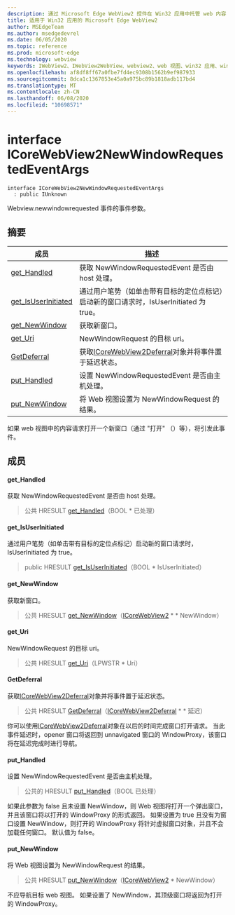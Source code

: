 ```yaml
---
description: 通过 Microsoft Edge WebView2 控件在 Win32 应用中托管 web 内容
title: 适用于 Win32 应用的 Microsoft Edge WebView2
author: MSEdgeTeam
ms.author: msedgedevrel
ms.date: 06/05/2020
ms.topic: reference
ms.prod: microsoft-edge
ms.technology: webview
keywords: IWebView2、IWebView2WebView、webview2、web 视图、win32 应用、win32、edge、ICoreWebView2、ICoreWebView2Controller、浏览器控件、边缘 html
ms.openlocfilehash: af8df8ff67a0fbe7fd4ec9308b1562b9ef987933
ms.sourcegitcommit: 8dca1c1367853e45a0a975bc89b1818adb117bd4
ms.translationtype: MT
ms.contentlocale: zh-CN
ms.lasthandoff: 06/08/2020
ms.locfileid: "10698571"
---
```

# interface ICoreWebView2NewWindowRequestedEventArgs 

```
interface ICoreWebView2NewWindowRequestedEventArgs
  : public IUnknown
```

Webview.newwindowrequested 事件的事件参数。

## 摘要

 成员                        | 描述
--------------------------------|---------------------------------------------
[get_Handled](#get_handled) | 获取 NewWindowRequestedEvent 是否由 host 处理。
[get_IsUserInitiated](#get_isuserinitiated) | 通过用户笔势（如单击带有目标的定位点标记）启动新的窗口请求时，IsUserInitiated 为 true。
[get_NewWindow](#get_newwindow) | 获取新窗口。
[get_Uri](#get_uri) | NewWindowRequest 的目标 uri。
[GetDeferral](#getdeferral) | 获取[ICoreWebView2Deferral](icorewebview2deferral.md)对象并将事件置于延迟状态。
[put_Handled](#put_handled) | 设置 NewWindowRequestedEvent 是否由主机处理。
[put_NewWindow](#put_newwindow) | 将 Web 视图设置为 NewWindowRequest 的结果。

如果 web 视图中的内容请求打开一个新窗口（通过 "打开" （）等），将引发此事件。

## 成员

#### get_Handled 

获取 NewWindowRequestedEvent 是否由 host 处理。

> 公共 HRESULT [get_Handled](#get_handled)（BOOL * 已处理）

#### get_IsUserInitiated 

通过用户笔势（如单击带有目标的定位点标记）启动新的窗口请求时，IsUserInitiated 为 true。

> public HRESULT [get_IsUserInitiated](#get_isuserinitiated)（BOOL * IsUserInitiated）

#### get_NewWindow 

获取新窗口。

> 公共 HRESULT [get_NewWindow](#get_newwindow)（[ICoreWebView2](icorewebview2.md) * * NewWindow）

#### get_Uri 

NewWindowRequest 的目标 uri。

> 公共 HRESULT [get_Uri](#get_uri)（LPWSTR * Uri）

#### GetDeferral 

获取[ICoreWebView2Deferral](icorewebview2deferral.md)对象并将事件置于延迟状态。

> 公共 HRESULT [GetDeferral](#getdeferral)（[ICoreWebView2Deferral](icorewebview2deferral.md) * * 延迟）

你可以使用[ICoreWebView2Deferral](icorewebview2deferral.md)对象在以后的时间完成窗口打开请求。 当此事件延迟时，opener 窗口将返回到 unnavigated 窗口的 WindowProxy，该窗口将在延迟完成时进行导航。

#### put_Handled 

设置 NewWindowRequestedEvent 是否由主机处理。

> 公共的 HRESULT [put_Handled](#put_handled)（BOOL 已处理）

如果此参数为 false 且未设置 NewWindow，则 Web 视图将打开一个弹出窗口，并且该窗口将以打开的 WindowProxy 的形式返回。 如果设置为 true 且没有为窗口设置 NewWindow，则打开的 WindowProxy 将针对虚拟窗口对象，并且不会加载任何窗口。 默认值为 false。

#### put_NewWindow 

将 Web 视图设置为 NewWindowRequest 的结果。

> 公共 HRESULT [put_NewWindow](#put_newwindow)（[ICoreWebView2](icorewebview2.md) * NewWindow）

不应导航目标 web 视图。 如果设置了 NewWindow，其顶级窗口将返回为打开的 WindowProxy。


